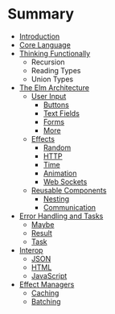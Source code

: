 # Summary

* [Introduction](README.md)
* [Core Language](core_language.md)
* [Thinking Functionally](thinking_functionally/README.md)
   * Recursion
   * Reading Types
   * Union Types
* [The Elm Architecture](architecture/README.md)
   * [User Input](architecture/user_input/README.md)
       * [Buttons](architecture/user_input/buttons.md)
       * [Text Fields](architecture/user_input/text_fields.md)
       * [Forms](architecture/user_input/forms.md)
       * [More](architecture/user_input/more.md)
   * [Effects](architecture/effects/README.md)
       * [Random](architecture/effects/random.md)
       * [HTTP](architecture/effects/http.md)
       * [Time](architecture/effects/time.md)
       * [Animation](architecture/effects/animation.md)
       * [Web Sockets](architecture/effects/web_sockets.md)
   * [Reusable Components](architecture/components/README.md)
       * [Nesting](architecture/components/nesting.md)
       * [Communication](architecture/components/communication.md)
* [Error Handling and Tasks](error_handling/README.md)
   * [Maybe](error_handling/maybe.md)
   * [Result](error_handling/result.md)
   * [Task](error_handling/task.md)
* [Interop](interop/README.md)
   * [JSON](interop/json.md)
   * [HTML](interop/html.md)
   * [JavaScript](interop/javascript.md)
* [Effect Managers](effect_managers/README.md)
   * [Caching](effect_managers/caching.md)
   * [Batching](effect_managers/batching.md)

